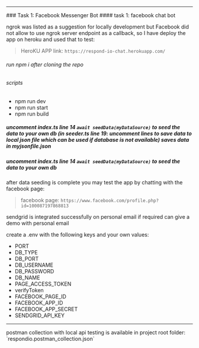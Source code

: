 
<hr>
### Task 1: Facebook Messenger Bot 
#### task 1: facebook chat bot

ngrok was listed as a suggestion for locally development but Facebook did not allow to use ngrok server endpoint as a callback, so I have deploy the app on heroku and used that to test: 
> HeroKU APP link: `https://respond-io-chat.herokuapp.com/`

###### run npm i after cloning the repo
###### scripts 
 -   npm run dev
 -   npm run start
 -   npm run build

##### uncomment index.ts line 14 `await seedData(myDataSource)` to seed the data to your own db (in seeder.ts line 19: uncomment lines to save data to local json file which can be used if database is not available) saves data in myjsonfile.json

##### uncomment index.ts line 14 `await seedData(myDataSource)` to seed the data to your own db
after data seeding is complete you may test the app by chatting with the facebook page:
> facebook page: `https://www.facebook.com/profile.php?id=100087197868813`  

sendgrid is integrated successfully on personal email if required can give a demo with personal email

create a .env with the following keys and your own values:
- PORT
- DB_TYPE
- DB_PORT
- DB_USERNAME
- DB_PASSWORD
- DB_NAME
- PAGE_ACCESS_TOKEN
- verifyToken
- FACEBOOK_PAGE_ID
- FACEBOOK_APP_ID
- FACEBOOK_APP_SECRET
- SENDGRID_API_KEY
<hr>
postman collection with local api testing is available in project root folder: `respondio.postman_collection.json`
